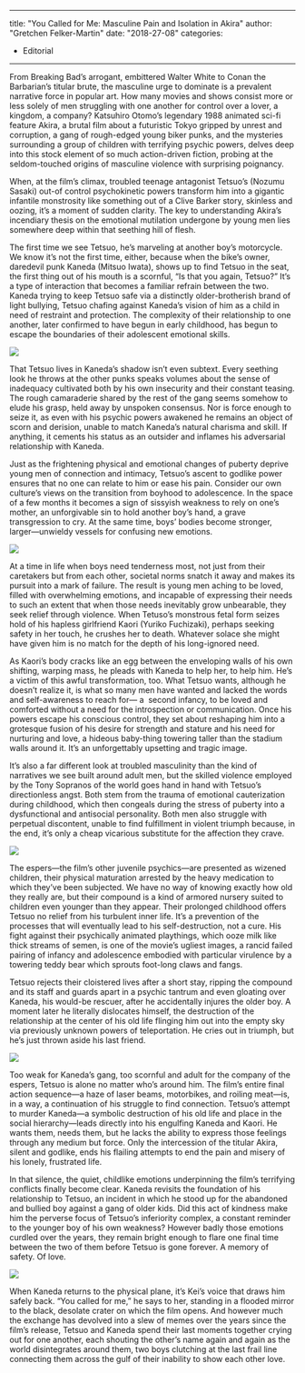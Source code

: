 
---
title: "You Called for Me: Masculine Pain and Isolation in Akira"
author: "Gretchen Felker-Martin"
date: "2018-27-08"
categories:
- Editorial
---

From Breaking Bad’s arrogant, embittered Walter White to Conan the Barbarian’s titular brute, the masculine urge to dominate is a prevalent narrative force in popular art. How many movies and shows consist more or less solely of men struggling with one another for control over a lover, a kingdom, a company? Katsuhiro Otomo’s legendary 1988 animated sci-fi feature Akira, a brutal film about a futuristic Tokyo gripped by unrest and corruption, a gang of rough-edged young biker punks, and the mysteries surrounding a group of children with terrifying psychic powers, delves deep into this stock element of so much action-driven fiction, probing at the seldom-touched origins of masculine violence with surprising poignancy.

When, at the film’s climax, troubled teenage antagonist Tetsuo’s (Nozumu Sasaki) out-of control psychokinetic powers transform him into a gigantic infantile monstrosity like something out of a Clive Barker story, skinless and oozing, it’s a moment of sudden clarity. The key to understanding Akira’s incendiary thesis on the emotional mutilation undergone by young men lies somewhere deep within that seething hill of flesh. 

The first time we see Tetsuo, he’s marveling at another boy’s motorcycle. We know it’s not the first time, either, because when the bike’s owner, daredevil punk Kaneda (Mitsuo Iwata), shows up to find Tetsuo in the seat, the first thing out of his mouth is a scornful, “Is that you again, Tetsuo?” It’s a type of interaction that becomes a familiar refrain between the two. Kaneda trying to keep Tetsuo safe via a distinctly older-brotherish brand of light bullying, Tetsuo chafing against Kaneda’s vision of him as a child in need of restraint and protection. The complexity of their relationship to one another, later confirmed to have begun in early childhood, has begun to escape the boundaries of their adolescent emotional skills.

![](https://i1.wp.com/vrvblog.co/wp-content/uploads/2018/08/image4-2.png?resize=560%2C316&#038;ssl=1)

That Tetsuo lives in Kaneda’s shadow isn’t even subtext. Every seething look he throws at the other punks speaks volumes about the sense of inadequacy cultivated both by his own insecurity and their constant teasing. The rough camaraderie shared by the rest of the gang seems somehow to elude his grasp, held away by unspoken consensus. Nor is force enough to seize it, as even with his psychic powers awakened he remains an object of scorn and derision, unable to match Kaneda’s natural charisma and skill. If anything, it cements his status as an outsider and inflames his adversarial relationship with Kaneda.

Just as the frightening physical and emotional changes of puberty deprive young men of connection and intimacy, Tetsuo’s ascent to godlike power ensures that no one can relate to him or ease his pain. Consider our own culture’s views on the transition from boyhood to adolescence. In the space of a few months it becomes a sign of sissyish weakness to rely on one’s mother, an unforgivable sin to hold another boy’s hand, a grave transgression to cry. At the same time, boys’ bodies become stronger, larger—unwieldy vessels for confusing new emotions.

![](https://i2.wp.com/vrvblog.co/wp-content/uploads/2018/08/image3-1-e1535330709506.png?resize=668%2C392&#038;ssl=1)

At a time in life when boys need tenderness most, not just from their caretakers but from each other, societal norms snatch it away and makes its pursuit into a mark of failure. The result is young men aching to be loved, filled with overwhelming emotions, and incapable of expressing their needs to such an extent that when those needs inevitably grow unbearable, they seek relief through violence. When Tetuso’s monstrous fetal form seizes hold of his hapless girlfriend Kaori (Yuriko Fuchizaki), perhaps seeking safety in her touch, he crushes her to death. Whatever solace she might have given him is no match for the depth of his long-ignored need.

As Kaori’s body cracks like an egg between the enveloping walls of his own shifting, warping mass, he pleads with Kaneda to help her, to help him. He’s a victim of this awful transformation, too. What Tetsuo wants, although he doesn’t realize it, is what so many men have wanted and lacked the words and self-awareness to reach for— a  second infancy, to be loved and comforted without a need for the introspection or communication. Once his powers escape his conscious control, they set about reshaping him into a grotesque fusion of his desire for strength and stature and his need for nurturing and love, a hideous baby-thing towering taller than the stadium walls around it. It’s an unforgettably upsetting and tragic image.

It’s also a far different look at troubled masculinity than the kind of narratives we see built around adult men, but the skilled violence employed by the Tony Sopranos of the world goes hand in hand with Tetsuo’s directionless angst. Both stem from the trauma of emotional cauterization during childhood, which then congeals during the stress of puberty into a dysfunctional and antisocial personality. Both men also struggle with perpetual discontent, unable to find fulfillment in violent triumph because, in the end, it’s only a cheap vicarious substitute for the affection they crave.

![](https://i1.wp.com/vrvblog.co/wp-content/uploads/2018/08/image7-e1535330854824.png?resize=842%2C437&#038;ssl=1)

The espers—the film’s other juvenile psychics—are presented as wizened children, their physical maturation arrested by the heavy medication to which they’ve been subjected. We have no way of knowing exactly how old they really are, but their compound is a kind of armored nursery suited to children even younger than they appear. Their prolonged childhood offers Tetsuo no relief from his turbulent inner life. It’s a prevention of the processes that will eventually lead to his self-destruction, not a cure. His fight against their psychically animated playthings, which ooze milk like thick streams of semen, is one of the movie’s ugliest images, a rancid failed pairing of infancy and adolescence embodied with particular virulence by a towering teddy bear which sprouts foot-long claws and fangs.

Tetsuo rejects their cloistered lives after a short stay, ripping the compound and its staff and guards apart in a psychic tantrum and even gloating over Kaneda, his would-be rescuer, after he accidentally injures the older boy. A moment later he literally dislocates himself, the destruction of the relationship at the center of his old life flinging him out into the empty sky via previously unknown powers of teleportation. He cries out in triumph, but he’s just thrown aside his last friend.

![](https://i0.wp.com/vrvblog.co/wp-content/uploads/2018/08/image5-1-e1535330731725.png?resize=850%2C437&#038;ssl=1)

Too weak for Kaneda’s gang, too scornful and adult for the company of the espers, Tetsuo is alone no matter who’s around him. The film’s entire final action sequence—a haze of laser beams, motorbikes, and roiling meat—is, in a way, a continuation of his struggle to find connection. Tetsuo’s attempt to murder Kaneda—a symbolic destruction of his old life and place in the social hierarchy—leads directly into his engulfing Kaneda and Kaori. He wants them, needs them, but he lacks the ability to express those feelings through any medium but force. Only the intercession of the titular Akira, silent and godlike, ends his flailing attempts to end the pain and misery of his lonely, frustrated life.

In that silence, the quiet, childlike emotions underpinning the film’s terrifying conflicts finally become clear. Kaneda revisits the foundation of his relationship to Tetsuo, an incident in which he stood up for the abandoned and bullied boy against a gang of older kids. Did this act of kindness make him the perverse focus of Tetsuo’s inferiority complex, a constant reminder to the younger boy of his own weakness? However badly those emotions curdled over the years, they remain bright enough to flare one final time between the two of them before Tetsuo is gone forever. A memory of safety. Of love.

![](https://i0.wp.com/vrvblog.co/wp-content/uploads/2018/08/image6-1.png?resize=972%2C547&#038;ssl=1)

When Kaneda returns to the physical plane, it’s Kei’s voice that draws him safely back. “You called for me,” he says to her, standing in a flooded mirror to the black, desolate crater on which the film opens. And however much the exchange has devolved into a slew of memes over the years since the film’s release, Tetsuo and Kaneda spend their last moments together crying out for one another, each shouting the other’s name again and again as the world disintegrates around them, two boys clutching at the last frail line connecting them across the gulf of their inability to show each other love.
